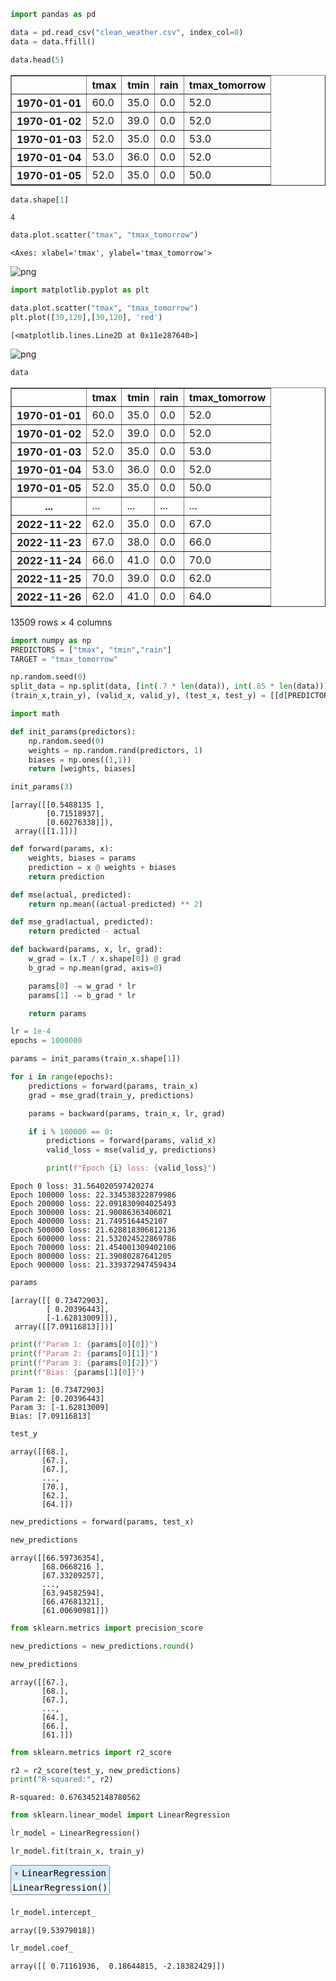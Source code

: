 ```python
import pandas as pd

data = pd.read_csv("clean_weather.csv", index_col=0)
data = data.ffill()

data.head(5)
```




<div>
<style scoped>
    .dataframe tbody tr th:only-of-type {
        vertical-align: middle;
    }

    .dataframe tbody tr th {
        vertical-align: top;
    }

    .dataframe thead th {
        text-align: right;
    }
</style>
<table border="1" class="dataframe">
  <thead>
    <tr style="text-align: right;">
      <th></th>
      <th>tmax</th>
      <th>tmin</th>
      <th>rain</th>
      <th>tmax_tomorrow</th>
    </tr>
  </thead>
  <tbody>
    <tr>
      <th>1970-01-01</th>
      <td>60.0</td>
      <td>35.0</td>
      <td>0.0</td>
      <td>52.0</td>
    </tr>
    <tr>
      <th>1970-01-02</th>
      <td>52.0</td>
      <td>39.0</td>
      <td>0.0</td>
      <td>52.0</td>
    </tr>
    <tr>
      <th>1970-01-03</th>
      <td>52.0</td>
      <td>35.0</td>
      <td>0.0</td>
      <td>53.0</td>
    </tr>
    <tr>
      <th>1970-01-04</th>
      <td>53.0</td>
      <td>36.0</td>
      <td>0.0</td>
      <td>52.0</td>
    </tr>
    <tr>
      <th>1970-01-05</th>
      <td>52.0</td>
      <td>35.0</td>
      <td>0.0</td>
      <td>50.0</td>
    </tr>
  </tbody>
</table>
</div>




```python
data.shape[1]
```




    4




```python
data.plot.scatter("tmax", "tmax_tomorrow")
```




    <Axes: xlabel='tmax', ylabel='tmax_tomorrow'>




    
![png](LR_GD_files/LR_GD_2_1.png)
    



```python
import matplotlib.pyplot as plt

data.plot.scatter("tmax", "tmax_tomorrow")
plt.plot([30,120],[30,120], 'red')
```




    [<matplotlib.lines.Line2D at 0x11e287640>]




    
![png](LR_GD_files/LR_GD_3_1.png)
    



```python
data
```




<div>
<style scoped>
    .dataframe tbody tr th:only-of-type {
        vertical-align: middle;
    }

    .dataframe tbody tr th {
        vertical-align: top;
    }

    .dataframe thead th {
        text-align: right;
    }
</style>
<table border="1" class="dataframe">
  <thead>
    <tr style="text-align: right;">
      <th></th>
      <th>tmax</th>
      <th>tmin</th>
      <th>rain</th>
      <th>tmax_tomorrow</th>
    </tr>
  </thead>
  <tbody>
    <tr>
      <th>1970-01-01</th>
      <td>60.0</td>
      <td>35.0</td>
      <td>0.0</td>
      <td>52.0</td>
    </tr>
    <tr>
      <th>1970-01-02</th>
      <td>52.0</td>
      <td>39.0</td>
      <td>0.0</td>
      <td>52.0</td>
    </tr>
    <tr>
      <th>1970-01-03</th>
      <td>52.0</td>
      <td>35.0</td>
      <td>0.0</td>
      <td>53.0</td>
    </tr>
    <tr>
      <th>1970-01-04</th>
      <td>53.0</td>
      <td>36.0</td>
      <td>0.0</td>
      <td>52.0</td>
    </tr>
    <tr>
      <th>1970-01-05</th>
      <td>52.0</td>
      <td>35.0</td>
      <td>0.0</td>
      <td>50.0</td>
    </tr>
    <tr>
      <th>...</th>
      <td>...</td>
      <td>...</td>
      <td>...</td>
      <td>...</td>
    </tr>
    <tr>
      <th>2022-11-22</th>
      <td>62.0</td>
      <td>35.0</td>
      <td>0.0</td>
      <td>67.0</td>
    </tr>
    <tr>
      <th>2022-11-23</th>
      <td>67.0</td>
      <td>38.0</td>
      <td>0.0</td>
      <td>66.0</td>
    </tr>
    <tr>
      <th>2022-11-24</th>
      <td>66.0</td>
      <td>41.0</td>
      <td>0.0</td>
      <td>70.0</td>
    </tr>
    <tr>
      <th>2022-11-25</th>
      <td>70.0</td>
      <td>39.0</td>
      <td>0.0</td>
      <td>62.0</td>
    </tr>
    <tr>
      <th>2022-11-26</th>
      <td>62.0</td>
      <td>41.0</td>
      <td>0.0</td>
      <td>64.0</td>
    </tr>
  </tbody>
</table>
<p>13509 rows × 4 columns</p>
</div>




```python
import numpy as np
PREDICTORS = ["tmax", "tmin","rain"]
TARGET = "tmax_tomorrow"

np.random.seed(0)
split_data = np.split(data, [int(.7 * len(data)), int(.85 * len(data))])
(train_x,train_y), (valid_x, valid_y), (test_x, test_y) = [[d[PREDICTORS].to_numpy(), d[[TARGET]].to_numpy()] for d in split_data]

```


```python
import math

def init_params(predictors):
    np.random.seed(0)
    weights = np.random.rand(predictors, 1)
    biases = np.ones((1,1))
    return [weights, biases]
```


```python
init_params(3)
```




    [array([[0.5488135 ],
            [0.71518937],
            [0.60276338]]),
     array([[1.]])]




```python
def forward(params, x):
    weights, biases = params
    prediction = x @ weights + biases
    return prediction
```


```python
def mse(actual, predicted):
    return np.mean((actual-predicted) ** 2)

def mse_grad(actual, predicted):
    return predicted - actual
```


```python
def backward(params, x, lr, grad):
    w_grad = (x.T / x.shape[0]) @ grad
    b_grad = np.mean(grad, axis=0)

    params[0] -= w_grad * lr
    params[1] -= b_grad * lr

    return params
```


```python
lr = 1e-4
epochs = 1000000

params = init_params(train_x.shape[1])

for i in range(epochs):
    predictions = forward(params, train_x)
    grad = mse_grad(train_y, predictions)

    params = backward(params, train_x, lr, grad)

    if i % 100000 == 0:
        predictions = forward(params, valid_x)
        valid_loss = mse(valid_y, predictions)

        print(f"Epoch {i} loss: {valid_loss}")
```

    Epoch 0 loss: 31.564020597420274
    Epoch 100000 loss: 22.334538322879986
    Epoch 200000 loss: 22.091830904025493
    Epoch 300000 loss: 21.90086363406021
    Epoch 400000 loss: 21.7495164452107
    Epoch 500000 loss: 21.628818306812136
    Epoch 600000 loss: 21.532024522869786
    Epoch 700000 loss: 21.454001309402106
    Epoch 800000 loss: 21.39080287641205
    Epoch 900000 loss: 21.339372947459434



```python
params
```




    [array([[ 0.73472903],
            [ 0.20396443],
            [-1.62813009]]),
     array([[7.09116813]])]




```python
print(f"Param 1: {params[0][0]}")
print(f"Param 2: {params[0][1]}")
print(f"Param 3: {params[0][2]}")
print(f"Bias: {params[1][0]}")
```

    Param 1: [0.73472903]
    Param 2: [0.20396443]
    Param 3: [-1.62813009]
    Bias: [7.09116813]



```python
test_y
```




    array([[68.],
           [67.],
           [67.],
           ...,
           [70.],
           [62.],
           [64.]])




```python
new_predictions = forward(params, test_x)
```


```python
new_predictions
```




    array([[66.59736354],
           [68.0668216 ],
           [67.33209257],
           ...,
           [63.94582594],
           [66.47681321],
           [61.00690981]])




```python
from sklearn.metrics import precision_score

new_predictions = new_predictions.round()
```


```python
new_predictions
```




    array([[67.],
           [68.],
           [67.],
           ...,
           [64.],
           [66.],
           [61.]])




```python
from sklearn.metrics import r2_score

r2 = r2_score(test_y, new_predictions)
print("R-squared:", r2)
```

    R-squared: 0.6763452148780562



```python
from sklearn.linear_model import LinearRegression

lr_model = LinearRegression()
```


```python
lr_model.fit(train_x, train_y)
```




<style>#sk-container-id-1 {color: black;}#sk-container-id-1 pre{padding: 0;}#sk-container-id-1 div.sk-toggleable {background-color: white;}#sk-container-id-1 label.sk-toggleable__label {cursor: pointer;display: block;width: 100%;margin-bottom: 0;padding: 0.3em;box-sizing: border-box;text-align: center;}#sk-container-id-1 label.sk-toggleable__label-arrow:before {content: "▸";float: left;margin-right: 0.25em;color: #696969;}#sk-container-id-1 label.sk-toggleable__label-arrow:hover:before {color: black;}#sk-container-id-1 div.sk-estimator:hover label.sk-toggleable__label-arrow:before {color: black;}#sk-container-id-1 div.sk-toggleable__content {max-height: 0;max-width: 0;overflow: hidden;text-align: left;background-color: #f0f8ff;}#sk-container-id-1 div.sk-toggleable__content pre {margin: 0.2em;color: black;border-radius: 0.25em;background-color: #f0f8ff;}#sk-container-id-1 input.sk-toggleable__control:checked~div.sk-toggleable__content {max-height: 200px;max-width: 100%;overflow: auto;}#sk-container-id-1 input.sk-toggleable__control:checked~label.sk-toggleable__label-arrow:before {content: "▾";}#sk-container-id-1 div.sk-estimator input.sk-toggleable__control:checked~label.sk-toggleable__label {background-color: #d4ebff;}#sk-container-id-1 div.sk-label input.sk-toggleable__control:checked~label.sk-toggleable__label {background-color: #d4ebff;}#sk-container-id-1 input.sk-hidden--visually {border: 0;clip: rect(1px 1px 1px 1px);clip: rect(1px, 1px, 1px, 1px);height: 1px;margin: -1px;overflow: hidden;padding: 0;position: absolute;width: 1px;}#sk-container-id-1 div.sk-estimator {font-family: monospace;background-color: #f0f8ff;border: 1px dotted black;border-radius: 0.25em;box-sizing: border-box;margin-bottom: 0.5em;}#sk-container-id-1 div.sk-estimator:hover {background-color: #d4ebff;}#sk-container-id-1 div.sk-parallel-item::after {content: "";width: 100%;border-bottom: 1px solid gray;flex-grow: 1;}#sk-container-id-1 div.sk-label:hover label.sk-toggleable__label {background-color: #d4ebff;}#sk-container-id-1 div.sk-serial::before {content: "";position: absolute;border-left: 1px solid gray;box-sizing: border-box;top: 0;bottom: 0;left: 50%;z-index: 0;}#sk-container-id-1 div.sk-serial {display: flex;flex-direction: column;align-items: center;background-color: white;padding-right: 0.2em;padding-left: 0.2em;position: relative;}#sk-container-id-1 div.sk-item {position: relative;z-index: 1;}#sk-container-id-1 div.sk-parallel {display: flex;align-items: stretch;justify-content: center;background-color: white;position: relative;}#sk-container-id-1 div.sk-item::before, #sk-container-id-1 div.sk-parallel-item::before {content: "";position: absolute;border-left: 1px solid gray;box-sizing: border-box;top: 0;bottom: 0;left: 50%;z-index: -1;}#sk-container-id-1 div.sk-parallel-item {display: flex;flex-direction: column;z-index: 1;position: relative;background-color: white;}#sk-container-id-1 div.sk-parallel-item:first-child::after {align-self: flex-end;width: 50%;}#sk-container-id-1 div.sk-parallel-item:last-child::after {align-self: flex-start;width: 50%;}#sk-container-id-1 div.sk-parallel-item:only-child::after {width: 0;}#sk-container-id-1 div.sk-dashed-wrapped {border: 1px dashed gray;margin: 0 0.4em 0.5em 0.4em;box-sizing: border-box;padding-bottom: 0.4em;background-color: white;}#sk-container-id-1 div.sk-label label {font-family: monospace;font-weight: bold;display: inline-block;line-height: 1.2em;}#sk-container-id-1 div.sk-label-container {text-align: center;}#sk-container-id-1 div.sk-container {/* jupyter's `normalize.less` sets `[hidden] { display: none; }` but bootstrap.min.css set `[hidden] { display: none !important; }` so we also need the `!important` here to be able to override the default hidden behavior on the sphinx rendered scikit-learn.org. See: https://github.com/scikit-learn/scikit-learn/issues/21755 */display: inline-block !important;position: relative;}#sk-container-id-1 div.sk-text-repr-fallback {display: none;}</style><div id="sk-container-id-1" class="sk-top-container"><div class="sk-text-repr-fallback"><pre>LinearRegression()</pre><b>In a Jupyter environment, please rerun this cell to show the HTML representation or trust the notebook. <br />On GitHub, the HTML representation is unable to render, please try loading this page with nbviewer.org.</b></div><div class="sk-container" hidden><div class="sk-item"><div class="sk-estimator sk-toggleable"><input class="sk-toggleable__control sk-hidden--visually" id="sk-estimator-id-1" type="checkbox" checked><label for="sk-estimator-id-1" class="sk-toggleable__label sk-toggleable__label-arrow">LinearRegression</label><div class="sk-toggleable__content"><pre>LinearRegression()</pre></div></div></div></div></div>




```python
lr_model.intercept_
```




    array([9.53979018])




```python
lr_model.coef_
```




    array([[ 0.71161936,  0.18644815, -2.18382429]])




```python

```
